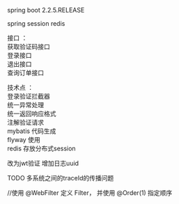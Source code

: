 
spring boot 2.2.5.RELEASE



spring session redis 



接口  ：  
   获取验证码接口  
   登录接口  
   退出接口  
   查询订单接口
   
技术点  ：     
   登录验证拦截器  
   统一异常处理  
   统一返回响应格式  
   注解验证请求  
    mybatis  代码生成  
   flyway 使用  
   redis 存放分布式session
   
   
改为jwt验证
增加日志uuid
 
TODO  多系统之间的traceId的传播问题   


//使用 @WebFilter  定义 Filter，  并使用 @Order(1)  指定顺序












